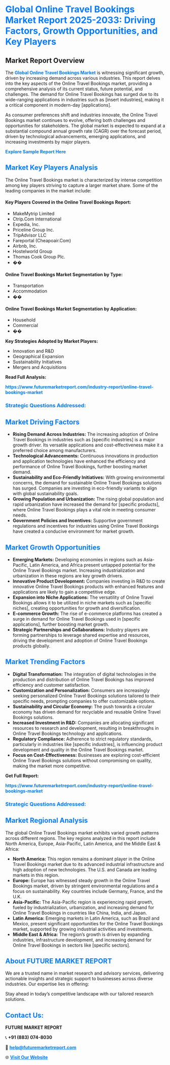 <h1 style="color: #007BFF;">Global Online Travel Bookings Market Report 2025-2033: Driving Factors, Growth Opportunities, and Key Players</h1>

<section id="overview">
<h2>Market Report Overview</h2>
<p>The <a href="https://www.futuremarketreport.com/industry-report/online-travel-bookings-market" style="color: #007BFF; text-decoration: none;"><strong>Global Online Travel Bookings Market</strong></a> is witnessing significant growth, driven by increasing demand across various industries. This report delves into the key aspects of the Online Travel Bookings market, providing a comprehensive analysis of its current status, future potential, and challenges. The demand for Online Travel Bookings has surged due to its wide-ranging applications in industries such as [insert industries], making it a critical component in modern-day [applications].</p>
<p>As consumer preferences shift and industries innovate, the Online Travel Bookings market continues to evolve, offering both challenges and opportunities for stakeholders. The global market is expected to expand at a substantial compound annual growth rate (CAGR) over the forecast period, driven by technological advancements, emerging applications, and increasing investments by major players.</p>
</section>

<section id="overview">
<p><a href="https://www.futuremarketreport.com/request-sample/reportId=118455" style="color: #007BFF; text-decoration: none;"><strong>Explore Sample Report Here</strong></a></p>
</section>

<section id="key-players">
<h2 style="color: #007BFF;">Market Key Players Analysis</h2>
<p>The Online Travel Bookings market is characterized by intense competition among key players striving to capture a larger market share. Some of the leading companies in the market include:</p>
<h4>Key Players Covered in the Online Travel Bookings Report:</h4>
<ul><li>MakeMytrip Limited</li><li>Ctrip.Com International</li><li>Expedia, Inc.</li><li>Priceline Group Inc.</li><li>TripAdvisor LLC</li><li>Fareportal (Cheapoair.Com)</li><li>Airbnb, Inc.</li><li>Hostelworld Group</li><li>Thomas Cook Group Plc.</li><li>��</li></ul>
<h4>Online Travel Bookings Market Segmentation by Type:</h4>
<ul><li>Transportation</li><li>Accommodation</li><li>��</li></ul>

<h4>Online Travel Bookings Market Segmentation by Application:</h4>
<ul><li>Household</li><li>Commercial</li><li>��</li></ul>
<p><strong>Key Strategies Adopted by Market Players:</strong></p>
<ul>
<li>Innovation and R&D</li>
<li>Geographical Expansion</li>
<li>Sustainability Initiatives</li>
<li>Mergers and Acquisitions</li>
</ul>
</section>

<section>
<p><strong>Read Full Analysis: </strong></p><a href="https://www.futuremarketreport.com/industry-report/online-travel-bookings-market" style="color: #007BFF; text-decoration: none;"><strong>https://www.futuremarketreport.com/industry-report/online-travel-bookings-market</strong></a>
<h3 style="color: #007BFF;">Strategic Questions Addressed:</h3>
</section>

<section id="driving-factors">
<h2 style="color: #007BFF;">Market Driving Factors</h2>
<ul>
<li><strong>Rising Demand Across Industries:</strong> The increasing adoption of Online Travel Bookings in industries such as [specific industries] is a major growth driver. Its versatile applications and cost-effectiveness make it a preferred choice among manufacturers.</li>
<li><strong>Technological Advancements:</strong> Continuous innovations in production and application technologies have enhanced the efficiency and performance of Online Travel Bookings, further boosting market demand.</li>
<li><strong>Sustainability and Eco-Friendly Initiatives:</strong> With growing environmental concerns, the demand for sustainable Online Travel Bookings solutions has surged. Companies are investing in eco-friendly variants to align with global sustainability goals.</li>
<li><strong>Growing Population and Urbanization:</strong> The rising global population and rapid urbanization have increased the demand for [specific products], where Online Travel Bookings plays a vital role in meeting consumer needs.</li>
<li><strong>Government Policies and Incentives:</strong> Supportive government regulations and incentives for industries using Online Travel Bookings have created a conducive environment for market growth.</li>
</ul>
</section>

<section id="growth-opportunities">
<h2 style="color: #007BFF;">Market Growth Opportunities</h2>
<ul>
<li><strong>Emerging Markets:</strong> Developing economies in regions such as Asia-Pacific, Latin America, and Africa present untapped potential for the Online Travel Bookings market. Increasing industrialization and urbanization in these regions are key growth drivers.</li>
<li><strong>Innovative Product Development:</strong> Companies investing in R&D to create innovative Online Travel Bookings products with enhanced features and applications are likely to gain a competitive edge.</li>
<li><strong>Expansion into Niche Applications:</strong> The versatility of Online Travel Bookings allows it to be utilized in niche markets such as [specific niches], creating opportunities for growth and diversification.</li>
<li><strong>E-commerce Growth:</strong> The rise of e-commerce platforms has created a surge in demand for Online Travel Bookings used in [specific applications], further boosting market growth.</li>
<li><strong>Strategic Partnerships and Collaborations:</strong> Industry players are forming partnerships to leverage shared expertise and resources, driving the development and adoption of Online Travel Bookings products globally.</li>
</ul>
</section>

<section id="trending-factors">
<h2 style="color: #007BFF;">Market Trending Factors</h2>
<ul>
<li><strong>Digital Transformation:</strong> The integration of digital technologies in the production and distribution of Online Travel Bookings has improved efficiency and customer satisfaction.</li>
<li><strong>Customization and Personalization:</strong> Consumers are increasingly seeking personalized Online Travel Bookings solutions tailored to their specific needs, prompting companies to offer customizable options.</li>
<li><strong>Sustainability and Circular Economy:</strong> The push towards a circular economy has driven demand for recyclable and reusable Online Travel Bookings solutions.</li>
<li><strong>Increased Investment in R&D:</strong> Companies are allocating significant resources to research and development, resulting in breakthroughs in Online Travel Bookings technology and applications.</li>
<li><strong>Regulatory Compliance:</strong> Adherence to strict regulatory standards, particularly in industries like [specific industries], is influencing product development and quality in the Online Travel Bookings market.</li>
<li><strong>Focus on Cost-Effectiveness:</strong> Businesses are exploring cost-efficient Online Travel Bookings solutions without compromising on quality, making the market more competitive.</li>
</ul>
</section>

<section>
<p><strong>Get Full Report: </strong></p><a href="https://www.futuremarketreport.com/industry-report/online-travel-bookings-market" style="color: #007BFF; text-decoration: none;"><strong>https://www.futuremarketreport.com/industry-report/online-travel-bookings-market</strong></a>
<h3 style="color: #007BFF;">Strategic Questions Addressed:</h3>
</section>


<section id="regional-analysis">
<h2 style="color: #007BFF;">Market Regional Analysis</h2>
<p>The global Online Travel Bookings market exhibits varied growth patterns across different regions. The key regions analyzed in this report include North America, Europe, Asia-Pacific, Latin America, and the Middle East & Africa:</p>
<ul>
<li><strong>North America:</strong> This region remains a dominant player in the Online Travel Bookings market due to its advanced industrial infrastructure and high adoption of new technologies. The U.S. and Canada are leading markets in this region.</li>
<li><strong>Europe:</strong> Europe has witnessed steady growth in the Online Travel Bookings market, driven by stringent environmental regulations and a focus on sustainability. Key countries include Germany, France, and the U.K.</li>
<li><strong>Asia-Pacific:</strong> The Asia-Pacific region is experiencing rapid growth, fueled by industrialization, urbanization, and increasing demand for Online Travel Bookings in countries like China, India, and Japan.</li>
<li><strong>Latin America:</strong> Emerging markets in Latin America, such as Brazil and Mexico, present significant opportunities for the Online Travel Bookings market, supported by growing industrial activities and investments.</li>
<li><strong>Middle East & Africa:</strong> The region’s growth is driven by expanding industries, infrastructure development, and increasing demand for Online Travel Bookings in sectors like [specific sectors].</li>
</ul>
</section>

<footer>
<h2 style="color: #007BFF;">About FUTURE MARKET REPORT</h2>
<p>We are a trusted name in market research and advisory services, delivering actionable insights and strategic support to businesses across diverse industries. Our expertise lies in offering:</p>

<p>Stay ahead in today’s competitive landscape with our tailored research solutions.</p>

<h2 style="color: #007BFF;">Contact Us:</h2>
<p><strong>FUTURE MARKET REPORT</strong></p>
<p>📞 <strong>+91 (883) 074-8030</strong></p>
<p>📧 <strong><a href="mailto:help@futuremarketreport.com" style="color: #007BFF;">help@futuremarketreport.com</a></strong></p>
<p>🌐 <strong><a href="https://www.futuremarketreport.com/" style="color: #007BFF;">Visit Our Website</a></strong></p>
</footer>